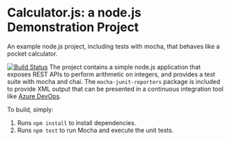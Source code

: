 Calculator.js: a node.js Demonstration Project
==============================================
An example node.js project, including tests with mocha, that behaves like
a pocket calculator.

[![Build Status](https://dev.azure.com/danielkaspereit/Configuring%20Agent%20Pools%20and%20Understanding%20Pipeline%20Styles/_apis/build/status/PartsUnlimited?branchName=master)](https://dev.azure.com/danielkaspereit/Configuring%20Agent%20Pools%20and%20Understanding%20Pipeline%20Styles/_build/latest?definitionId=5&branchName=master)
The project contains a simple node.js application that exposes REST APIs
to perform arithmetic on integers, and provides a test suite with mocha
and chai.  The `mocha-junit-reporters` package is included to provide XML
output that can be presented in a continuous integration tool like
[Azure DevOps](https://azure.com/devops).

To build, simply:

1. Runs `npm install` to install dependencies.
2. Runs `npm test` to run Mocha and execute the unit tests.

